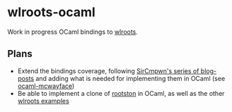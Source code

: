 # wlroots-ocaml

Work in progress OCaml bindings to [wlroots](https://github.com/swaywm/wlroots).

## Plans

- Extend the bindings coverage, following
  [SirCmpwn's series of blog-posts](https://drewdevault.com/2018/02/17/Writing-a-Wayland-compositor-1.html)
  and adding what is needed for implementing them in OCaml
  (see [ocaml-mcwayface](https://github.com/Armael/ocaml-mcwayface))
- Be able to implement a clone
  of [rootston](https://github.com/swaywm/wlroots/tree/master/rootston) in
  OCaml, as well as the other [wlroots examples](https://github.com/swaywm/wlroots/tree/master/examples)

